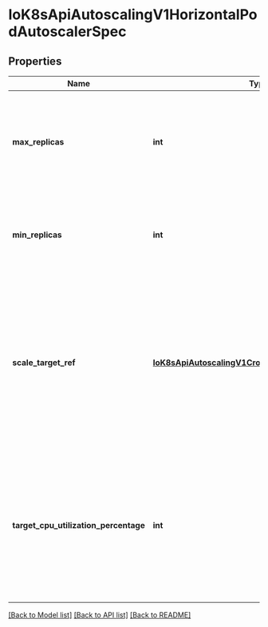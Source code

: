 # IoK8sApiAutoscalingV1HorizontalPodAutoscalerSpec

## Properties
Name | Type | Description | Notes
------------ | ------------- | ------------- | -------------
**max_replicas** | **int** | upper limit for the number of pods that can be set by the autoscaler; cannot be smaller than MinReplicas. | 
**min_replicas** | **int** | lower limit for the number of pods that can be set by the autoscaler, default 1. | [optional] 
**scale_target_ref** | [**IoK8sApiAutoscalingV1CrossVersionObjectReference**](IoK8sApiAutoscalingV1CrossVersionObjectReference.md) | reference to scaled resource; horizontal pod autoscaler will learn the current resource consumption and will set the desired number of pods by using its Scale subresource. | 
**target_cpu_utilization_percentage** | **int** | target average CPU utilization (represented as a percentage of requested CPU) over all the pods; if not specified the default autoscaling policy will be used. | [optional] 

[[Back to Model list]](../README.md#documentation-for-models) [[Back to API list]](../README.md#documentation-for-api-endpoints) [[Back to README]](../README.md)


